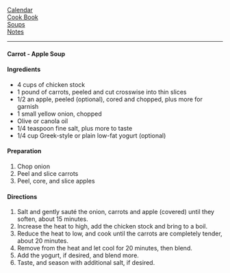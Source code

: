 [Calendar](https://github.com/vmsmith/EDT/blob/master/calendar.md)       
[Cook Book](https://github.com/vmsmith/CookBook/blob/master/README.md)    
[Soups](https://github.com/vmsmith/CookBook/blob/master/soups.md)     
[Notes](https://github.com/vmsmith/CookBook/blob/master/notes.md)     

-----     

#### Carrot - Apple Soup  

#### Ingredients   
* 4 cups of chicken stock    
* 1 pound of carrots, peeled and cut crosswise into thin slices    
* 1/2 an apple, peeled (optional), cored and chopped, plus more for garnish    
* 1 small yellow onion, chopped    
* Olive or canola oil    
* 1/4 teaspoon fine salt, plus more to taste    
* 1/4 cup Greek-style or plain low-fat yogurt (optional)       

#### Preparation   
1. Chop onion   
2. Peel and slice carrots   
3. Peel, core, and slice apples  

#### Directions   

1. Salt and gently sauté the onion, carrots and apple (covered) until they soften, about 15 minutes.   
2. Increase the heat to high, add the chicken stock and bring to a boil.   
3. Reduce the heat to low, and cook until the carrots are completely tender, about 20 minutes.  
4. Remove from the heat and let cool for 20 minutes, then blend.  
6. Add the yogurt, if desired, and blend more.  
7. Taste, and season with additional salt, if desired.   

